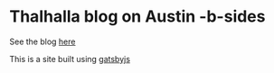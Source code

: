 # Thalhalla blog on Austin -b-sides

See the blog [here](http://austinbsides2018.surge.sh)


This is a site built using [gatsbyjs](https://www.gatsbyjs.org/)
